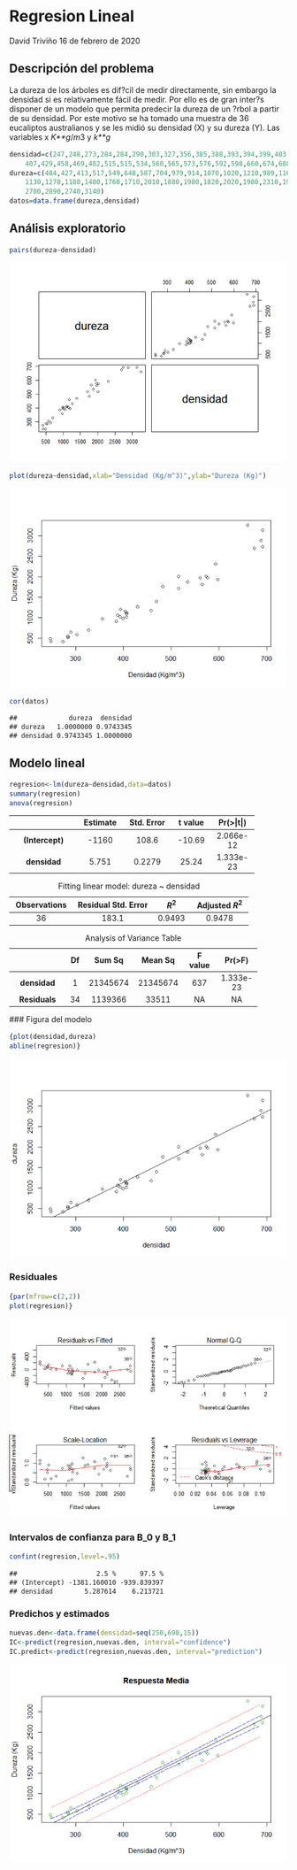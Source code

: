 
Regresion Lineal
================

David Triviño 16 de febrero de 2020

Descripción del problema
------------------------

La dureza de los árboles es dif?cil de medir directamente, sin embargo la densidad si es relativamente fácil de medir. Por ello es de gran inter?s disponer de un modelo que permita predecir la dureza de un ?rbol a partir de su densidad. Por este motivo se ha tomado una muestra de 36 eucaliptos australianos y se les midió su densidad (X) y su dureza (Y). Las variables x
*K**g*/*m*3
 y
*k**g*

``` r
densidad=c(247,248,273,284,284,290,303,327,356,385,388,393,394,399,403,406,407,
    407,429,458,469,482,515,515,534,560,565,573,576,592,598,660,674,688,691,691)
dureza=c(484,427,413,517,549,648,587,704,979,914,1070,1020,1210,989,1160,1010,1100,
    1130,1270,1180,1400,1760,1710,2010,1880,1980,1820,2020,1980,2310,1940,3260,
    2700,2890,2740,3140)
datos=data.frame(dureza,densidad)
```

Análisis exploratorio
---------------------

``` r
pairs(dureza~densidad)
```

![](Regresion_lineal_files/figure-html/pressure-1.png)<!-- -->

``` r
plot(dureza~densidad,xlab="Densidad (Kg/m^3)",ylab="Dureza (Kg)")
```

![](Regresion_lineal_files/figure-html/unnamed-chunk-2-1.png)<!-- -->

``` r
cor(datos) 
```

    ##             dureza  densidad
    ## dureza   1.0000000 0.9743345
    ## densidad 0.9743345 1.0000000

Modelo lineal
-------------

``` r
regresion<-lm(dureza~densidad,data=datos)
summary(regresion)
anova(regresion)
```

<table style="width:88%;">
<colgroup>
<col width="25%" />
<col width="15%" />
<col width="18%" />
<col width="13%" />
<col width="15%" />
</colgroup>
<thead>
<tr class="header">
<th align="center">
 
</th>
<th align="center">
Estimate
</th>
<th align="center">
Std. Error
</th>
<th align="center">
t value
</th>
<th align="center">
Pr(&gt;|t|)
</th>
</tr>
</thead>
<tbody>
<tr class="odd">
<td align="center">
<strong>(Intercept)</strong>
</td>
<td align="center">
-1160
</td>
<td align="center">
108.6
</td>
<td align="center">
-10.69
</td>
<td align="center">
2.066e-12
</td>
</tr>
<tr class="even">
<td align="center">
<strong>densidad</strong>
</td>
<td align="center">
5.751
</td>
<td align="center">
0.2279
</td>
<td align="center">
25.24
</td>
<td align="center">
1.333e-23
</td>
</tr>
</tbody>
</table>
<table style="width:86%;">
<caption>
Fitting linear model: dureza ~ densidad
</caption>
<colgroup>
<col width="20%" />
<col width="30%" />
<col width="12%" />
<col width="22%" />
</colgroup>
<thead>
<tr class="header">
<th align="center">
Observations
</th>
<th align="center">
Residual Std. Error
</th>
<th align="center">
<span class="math inline"><em>R</em><sup>2</sup></span>
</th>
<th align="center">
Adjusted <span class="math inline"><em>R</em><sup>2</sup></span>
</th>
</tr>
</thead>
<tbody>
<tr class="odd">
<td align="center">
36
</td>
<td align="center">
183.1
</td>
<td align="center">
0.9493
</td>
<td align="center">
0.9478
</td>
</tr>
</tbody>
</table>
<table style="width:89%;">
<caption>
Analysis of Variance Table
</caption>
<colgroup>
<col width="22%" />
<col width="6%" />
<col width="15%" />
<col width="15%" />
<col width="13%" />
<col width="15%" />
</colgroup>
<thead>
<tr class="header">
<th align="center">
 
</th>
<th align="center">
Df
</th>
<th align="center">
Sum Sq
</th>
<th align="center">
Mean Sq
</th>
<th align="center">
F value
</th>
<th align="center">
Pr(&gt;F)
</th>
</tr>
</thead>
<tbody>
<tr class="odd">
<td align="center">
<strong>densidad</strong>
</td>
<td align="center">
1
</td>
<td align="center">
21345674
</td>
<td align="center">
21345674
</td>
<td align="center">
637
</td>
<td align="center">
1.333e-23
</td>
</tr>
<tr class="even">
<td align="center">
<strong>Residuals</strong>
</td>
<td align="center">
34
</td>
<td align="center">
1139366
</td>
<td align="center">
33511
</td>
<td align="center">
NA
</td>
<td align="center">
NA
</td>
</tr>
</tbody>
</table>
### Figura del modelo

``` r
{plot(densidad,dureza)
abline(regresion)}
```

![](Regresion_lineal_files/figure-html/unnamed-chunk-6-1.png)<!-- -->

### Residuales

``` r
{par(mfrow=c(2,2))
plot(regresion)}
```

![](Regresion_lineal_files/figure-html/unnamed-chunk-7-1.png)<!-- -->

### Intervalos de confianza para B\_0 y B\_1

``` r
confint(regresion,level=.95)
```

    ##                    2.5 %      97.5 %
    ## (Intercept) -1381.160010 -939.839397
    ## densidad        5.287614    6.213721

### Predichos y estimados

``` r
nuevas.den<-data.frame(densidad=seq(250,690,15))
IC<-predict(regresion,nuevas.den, interval="confidence")
IC.predict<-predict(regresion,nuevas.den, interval="prediction")
```

![](Regresion_lineal_files/figure-html/unnamed-chunk-10-1.png)<!-- -->
